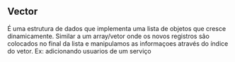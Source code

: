  ## Vector
É uma estrutura de dados que implementa uma lista de objetos que cresce dinamicamente. Similar a um array/vetor onde os novos registros são colocados no final da lista e manipulamos as informaçoes através do índice do vetor.
Ex: adicionando usuarios de um serviço

 ##  
